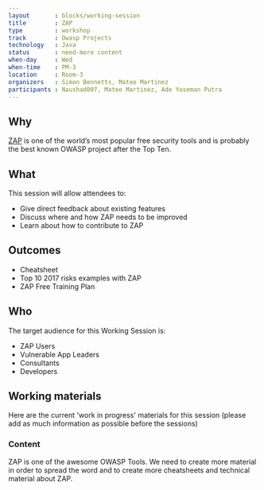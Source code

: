 ```yaml
---
layout       : blocks/working-session
title        : ZAP
type         : workshop
track        : Owasp Projects
technology   : Java
status       : need-more content
when-day     : Wed
when-time    : PM-3
location     : Room-3
organizers   : Simon Bennetts, Mateo Martinez
participants : Naushad007, Mateo Martinez, Ade Yoseman Putra
---
```


## Why

[ZAP](https://www.owasp.org/index.php/OWASP_Zed_Attack_Proxy_Project) is one of the world’s most popular free security tools and is probably the best known OWASP project after the Top Ten.

## What

This session will allow attendees to:
* Give direct feedback about existing features
* Discuss where and how ZAP needs to be improved
* Learn about how to contribute to ZAP

## Outcomes

- Cheatsheet
- Top 10 2017 risks examples with ZAP
- ZAP Free Training Plan

## Who

The target audience for this Working Session is:

- ZAP Users
- Vulnerable App Leaders 
- Consultants
- Developers

## Working materials

Here are the current 'work in progress' materials for this session (please add as much information as possible before the sessions)

### Content

ZAP is one of the awesome OWASP Tools. We need to create more material in order to spread the word and to create more cheatsheets and technical material about ZAP.
